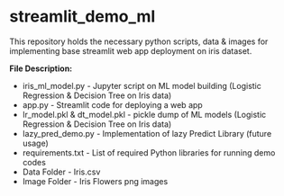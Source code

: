 # streamlit_demo_ml

This repository holds the necessary python scripts, data & images for implementing base streamlit web app deployment on iris dataset. 

**File Description:**
- iris_ml_model.py - Jupyter script on ML model building (Logistic Regression & Decision Tree on Iris data)
- app.py - Streamlit code for deploying a web app
- lr_model.pkl & dt_model.pkl - pickle dump of ML models (Logistic Regression & Decision Tree on Iris data)
- lazy_pred_demo.py - Implementation of lazy Predict Library (future usage)
- requirements.txt - List of required Python libraries for running demo codes
- Data Folder - Iris.csv
- Image Folder - Iris Flowers png images
